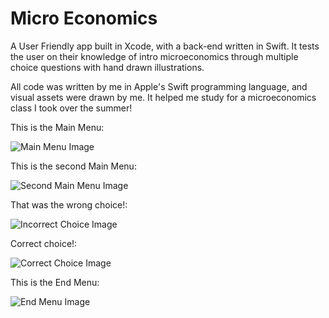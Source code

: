 # Micro Economics
A User Friendly app built in Xcode, with a back-end written in Swift. It tests the user on their knowledge of intro microeconomics through multiple choice questions with hand drawn illustrations.  

All code was written by me in Apple's Swift programming language, and visual assets were drawn by me. It helped me study for a microeconomics class I took over the summer!

This is the Main Menu:

![Main Menu Image](/screenshots/mainMenuImage.JPG)


This is the second Main Menu:

![Second Main Menu Image](/screenshots/image4.JPG)


That was the wrong choice!:

![Incorrect Choice Image](/screenshots/image2.jpeg)


Correct choice!:

![Correct Choice Image](/screenshots/image3.jpeg)


This is the End Menu:

![End Menu Image](/screenshots/endMenuImage.jpeg)
